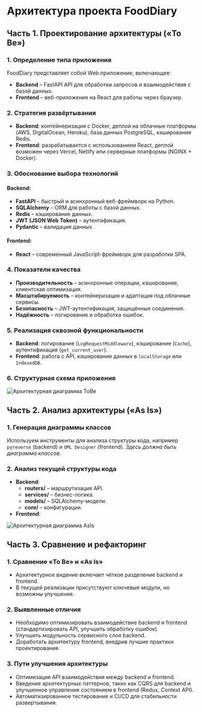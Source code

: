 # Архитектура проекта FoodDiary

## Часть 1. Проектирование архитектуры («To Be»)

### 1. Определение типа приложения

FoodDiary представляет собой Web приложение, включающее:

- **Backend** – FastAPI API для обработки запросов и взаимодействия с базой данных.
- **Frontend** – веб-приложение на React для работы через браузер.

### 2. Стратегия развёртывания

- **Backend**: контейнеризация с Docker, деплой на облачные платформы (AWS, DigitalOcean, Heroku), база данных PostgreSQL, кэширование Redis.
- **Frontend**: разрабатывается с использованием React, деплой возможен через Vercel, Netlify или серверные платформы (NGINX + Docker).

### 3. Обоснование выбора технологий

#### Backend:

- **FastAPI** – быстрый и асинхронный веб-фреймворк на Python.
- **SQLAlchemy** – ORM для работы с базой данных.
- **Redis** – кэширование данных.
- **JWT (JSON Web Token)** – аутентификация.
- **Pydantic** – валидация данных.

#### Frontend:

- **React** – современный JavaScript-фреймворк для разработки SPA.

### 4. Показатели качества

- **Производительность** – асинхронные операции, кэширование, клиентская оптимизация.
- **Масштабируемость** – контейнеризация и адаптация под облачные сервисы.
- **Безопасность** – JWT-аутентификация, защищённые соединения.
- **Надёжность** – логирование и обработка ошибок.

### 5. Реализация сквозной функциональности

- **Backend**: логирование (`LogRequestMiddleware`), кэширование (`Cache`), аутентификация (`get_current_user`).
- **Frontend**: работа с API, кэширование данных в `localStorage` или `IndexedDB`.

### 6. Структурная схема приложения
![Архитектурная диаграмма ToBe]()

## Часть 2. Анализ архитектуры («As Is»)

### 1. Генерация диаграммы классов

Используем инструменты для анализа структуры кода, например `pyreverse` (backend) и `UML Designer` (frontend).
*Здесь должна быть диаграмма классов.*

### 2. Анализ текущей структуры кода

- **Backend**:
  - **routers/** – маршрутизация API.
  - **services/** – бизнес-логика.
  - **models/** – SQLAlchemy-модели.
  - **core/** – конфигурации.
- **Frontend**:

![Архитектурная диаграмма AsIs]()


## Часть 3. Сравнение и рефакторинг

### 1. Сравнение «To Be» и «As Is»

- Архитектурное видение включает чёткое разделение backend и frontend.
- В текущей реализации присутствуют ключевые модули, но возможны улучшения.

### 2. Выявленные отличия

- Необходимо оптимизировать взаимодействие backend и frontend (стандартизировать API, улучшить обработку ошибок).
- Улучшить модульность сервисного слоя backend.
- Доработать архитектуру frontend, внедрив лучшие практики проектирования.

### 3. Пути улучшения архитектуры

- Оптимизация API взаимодействия между backend и frontend.
- Введение архитектурных паттернов, таких как CQRS для backend и улучшенное управление состоянием в frontend (Redux, Context API).
- Автоматизированное тестирование и CI/CD для стабильности развертывания.
